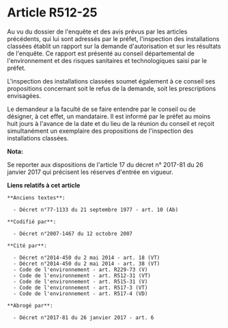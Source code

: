 # Article R512-25

Au vu du dossier de l'enquête et des avis prévus par les articles précédents, qui lui sont adressés par le préfet,
l'inspection des installations classées établit un rapport sur la demande d'autorisation et sur les résultats de l'enquête.
Ce rapport est présenté au conseil départemental de l'environnement et des risques sanitaires et technologiques saisi par le
préfet.

L'inspection des installations classées soumet également à ce conseil ses propositions concernant soit le refus de la
demande, soit les prescriptions envisagées.

Le demandeur a la faculté de se faire entendre par le conseil ou de désigner, à cet effet, un mandataire. Il est informé par
le préfet au moins huit jours à l'avance de la date et du lieu de la réunion du conseil et reçoit simultanément un exemplaire
des propositions de l'inspection des installations classées.

**Nota:**

Se reporter aux dispositions de l'article 17 du décret n° 2017-81 du 26 janvier 2017 qui précisent les réserves d'entrée en
vigueur.

**Liens relatifs à cet article**

	**Anciens textes**:

	  - Décret n°77-1133 du 21 septembre 1977 - art. 10 (Ab)

	**Codifié par**:

	  - Décret n°2007-1467 du 12 octobre 2007

	**Cité par**:

	  - Décret n°2014-450 du 2 mai 2014 - art. 18 (VT)
	  - Décret n°2014-450 du 2 mai 2014 - art. 38 (VT)
	  - Code de l'environnement - art. R229-73 (V)
	  - Code de l'environnement - art. R512-31 (VT)
	  - Code de l'environnement - art. R515-31 (V)
	  - Code de l'environnement - art. R517-3 (VT)
	  - Code de l'environnement - art. R517-4 (VD)

	**Abrogé par**:

	  - Décret n°2017-81 du 26 janvier 2017 - art. 6
